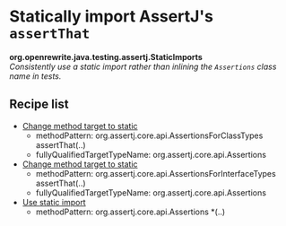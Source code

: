# Statically import AssertJ's `assertThat`

**org.openrewrite.java.testing.assertj.StaticImports**  
_Consistently use a static import rather than inlining the `Assertions` class name in tests._

## Recipe list

* [Change method target to static](../../../java/changemethodtargettostatic.md)
  * methodPattern: org.assertj.core.api.AssertionsForClassTypes assertThat(..)
  * fullyQualifiedTargetTypeName: org.assertj.core.api.Assertions
* [Change method target to static](../../../java/changemethodtargettostatic.md)
  * methodPattern: org.assertj.core.api.AssertionsForInterfaceTypes assertThat(..)
  * fullyQualifiedTargetTypeName: org.assertj.core.api.Assertions
* [Use static import](../../../java/usestaticimport.md)
  * methodPattern: org.assertj.core.api.Assertions *(..)
